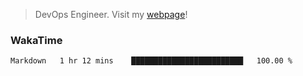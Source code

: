 > DevOps Engineer. Visit my [webpage](https://konst.fish)!

### WakaTime
<!--START_SECTION:waka-->

```txt
Markdown   1 hr 12 mins    █████████████████████████   100.00 %
```

<!--END_SECTION:waka-->
